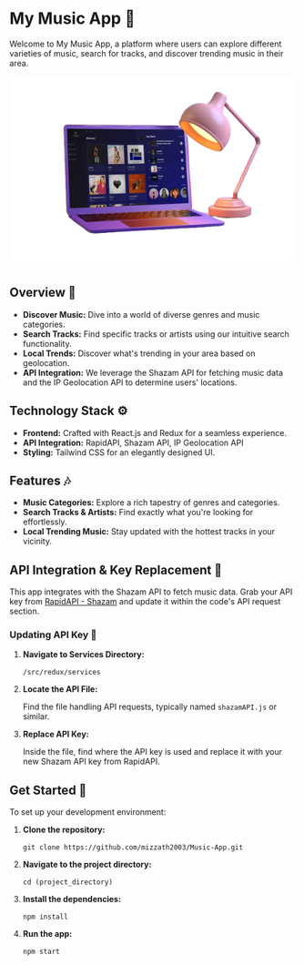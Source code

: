 # My Music App 🎵

Welcome to My Music App, a platform where users can explore different varieties of music, search for tracks, and discover trending music in their area.

[![Music App](img.png)](https://mizzath-lyrics-app.netlify.app)

## Overview 🌟

- **Discover Music:** Dive into a world of diverse genres and music categories.
- **Search Tracks:** Find specific tracks or artists using our intuitive search functionality.
- **Local Trends:** Discover what's trending in your area based on geolocation.
- **API Integration:** We leverage the Shazam API for fetching music data and the IP Geolocation API to determine users' locations.

## Technology Stack ⚙️

- **Frontend:** Crafted with React.js and Redux for a seamless experience.
- **API Integration:** RapidAPI, Shazam API, IP Geolocation API
- **Styling:** Tailwind CSS for an elegantly designed UI.

## Features 🎶

- **Music Categories:** Explore a rich tapestry of genres and categories.
- **Search Tracks & Artists:** Find exactly what you're looking for effortlessly.
- **Local Trending Music:** Stay updated with the hottest tracks in your vicinity.

## API Integration & Key Replacement 🔑

This app integrates with the Shazam API to fetch music data. Grab your API key from [RapidAPI - Shazam](https://rapidapi.com/search/shazam) and update it within the code's API request section.

### Updating API Key 🔄

1. **Navigate to Services Directory:**

    ```plaintext
    /src/redux/services
    ```

2. **Locate the API File:**

    Find the file handling API requests, typically named `shazamAPI.js` or similar.

3. **Replace API Key:**

    Inside the file, find where the API key is used and replace it with your new Shazam API key from RapidAPI.

## Get Started 🚀

To set up your development environment:

1. **Clone the repository:**

    ```shell
    git clone https://github.com/mizzath2003/Music-App.git
    ```

2. **Navigate to the project directory:**

    ```shell
    cd (project_directory)
    ```

3. **Install the dependencies:**

    ```shell
    npm install
    ```

4. **Run the app:**

    ```shell
    npm start
    ```
